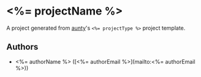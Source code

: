 # <%= projectName %>

A project generated from [aunty](https://github.com/abcnews/aunty)'s `<%= projectType %>` project template.

## Authors

- <%= authorName %> ([<%= authorEmail %>](mailto:<%= authorEmail %>))
